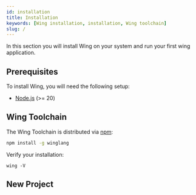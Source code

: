 ```yaml
---
id: installation
title: Installation
keywords: [Wing installation, installation, Wing toolchain]
slug: /
---
```


In this section you will install Wing on your system and run your first wing application.

## Prerequisites

To install Wing, you will need the following setup:

* [Node.js](https://nodejs.org/en/) (>= 20)

## Wing Toolchain

The Wing Toolchain is distributed via [npm](https://www.npmjs.com/package/winglang):

```sh
npm install -g winglang
```

Verify your installation:
```
wing -V
```

## New Project
